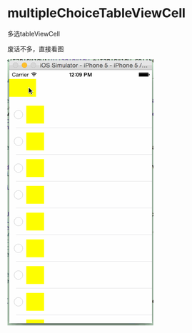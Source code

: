 # multipleChoiceTableViewCell
多选tableViewCell

废话不多，直接看图

![image description](https://github.com/hytzxd/multipleChoiceTableViewCell/blob/master/SelectedTableCell/selected1.gif)